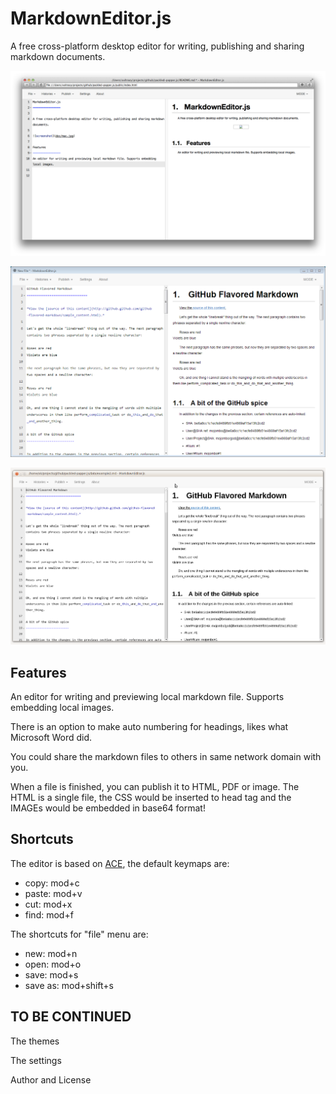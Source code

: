 MarkdownEditor.js
=================

A free cross-platform desktop editor for writing, publishing and sharing markdown documents.

![screenshot](doc/screenshot-mac.png)

![screenshot](doc/screenshot-win.png)

![screenshot](doc/screenshot-ubuntu.png)

Features
-----------------
An editor for writing and previewing local markdown file. Supports embedding local images.

There is an option to make auto numbering for headings, likes what Microsoft Word did.

You could share the markdown files to others in same network domain with you.

When a file is finished, you can publish it to HTML, PDF or image. The HTML is a single file, the CSS would be inserted to head tag and the IMAGEs would be embedded in base64 format!

Shortcuts
-----------------
The editor is based on [ACE](http://ace.c9.io/), the default keymaps are:
- copy: mod+c
- paste: mod+v
- cut: mod+x
- find: mod+f

The shortcuts for "file" menu are:
- new: mod+n
- open: mod+o
- save: mod+s
- save as: mod+shift+s

TO BE CONTINUED
-----------------
The themes

The settings

Author and License